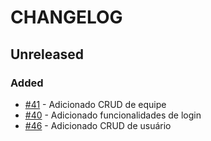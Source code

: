 # CHANGELOG
## Unreleased


### Added
-   [#41](https://github.com/KozielGPC/championship-platform/issues/41) - Adicionado CRUD de equipe
-   [#40](https://github.com/KozielGPC/championship-platform/issues/40) - Adicionado funcionalidades de login
-   [#46](https://github.com/KozielGPC/championship-platform/issues/46) - Adicionado CRUD de usuário

